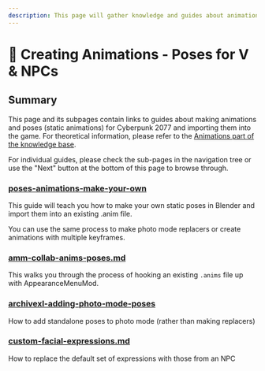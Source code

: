 ```yaml
---
description: This page will gather knowledge and guides about animations.
---
```


# 🤹 Creating Animations - Poses for V & NPCs

## Summary

This page and its subpages contain links to guides about making animations and poses (static animations) for Cyberpunk 2077 and importing them into the game. For theoretical information, please refer to the [Animations part of the knowledge base](../).

For individual guides, please check the sub-pages in the navigation tree or use the "Next" button at the bottom of this page to browse through.

### [poses-animations-make-your-own](poses-animations-make-your-own/ "mention")&#x20;

This guide will teach you how to make your own static poses in Blender and import them into an existing .anim file.

You can use the same process to make photo mode replacers or create animations with multiple keyframes.

### [amm-collab-anims-poses.md](amm-collab-anims-poses.md "mention")

This walks you through the process of hooking an existing `.anims` file up with AppearanceMenuMod.

### [archivexl-adding-photo-mode-poses](archivexl-adding-photo-mode-poses/ "mention")&#x20;

How to add standalone poses to photo mode (rather than making replacers)&#x20;

### [custom-facial-expressions.md](../facial-animations/custom-facial-expressions.md "mention")

How to replace the default set of expressions with those from an NPC

